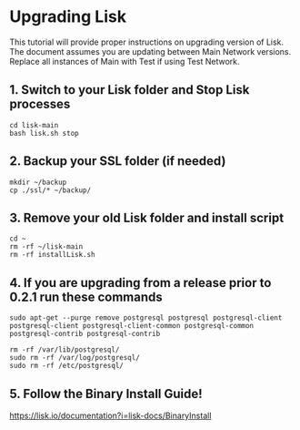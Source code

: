# Upgrading Lisk 

This tutorial will provide proper instructions on upgrading version of Lisk. The document assumes you are updating between Main Network versions. Replace all instances of Main with Test if using Test Network.

## 1. Switch to your Lisk folder and Stop Lisk processes

```text
cd lisk-main
bash lisk.sh stop
```
	
## 2. Backup your SSL folder (if needed)

```text
mkdir ~/backup
cp ./ssl/* ~/backup/
```

## 3. Remove your old Lisk folder and install script

```text
cd ~
rm -rf ~/lisk-main
rm -rf installLisk.sh	
```

## 4. If you are upgrading from a release prior to 0.2.1 run these commands

```text
sudo apt-get --purge remove postgresql postgresql postgresql-client postgresql-client postgresql-client-common postgresql-common postgresql-contrib postgresql-contrib

rm -rf /var/lib/postgresql/
sudo rm -rf /var/log/postgresql/
sudo rm -rf /etc/postgresql/
```

## 5. Follow the Binary Install Guide!
	
https://lisk.io/documentation?i=lisk-docs/BinaryInstall
